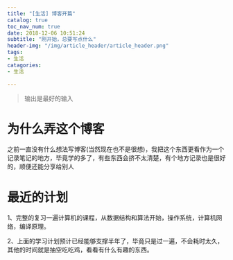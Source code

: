 ```yaml
---
title: "[生活] 博客开篇"
catalog: true
toc_nav_num: true
date: 2018-12-06 10:51:24
subtitle: "刚开始，总要写点什么"
header-img: "/img/article_header/article_header.png"
tags:
- 生活
catagories:
- 生活

---
```

> 输出是最好的输入

# 为什么弄这个博客

之前一直没有什么想法写博客(当然现在也不是很想)，我把这个东西更看作为一个记录笔记的地方，毕竟学的多了，有些东西会挤不太清楚，有个地方记录也是很好的，顺便还能分享给别人

# 最近的计划
1、完整的复习一遍计算机的课程，从数据结构和算法开始，操作系统，计算机网络，编译原理。

2、上面的学习计划预计已经能够支撑半年了，毕竟只是过一遍，不会耗时太久，其他的时间就是抽空吃吃鸡，看看有什么有趣的东西。
